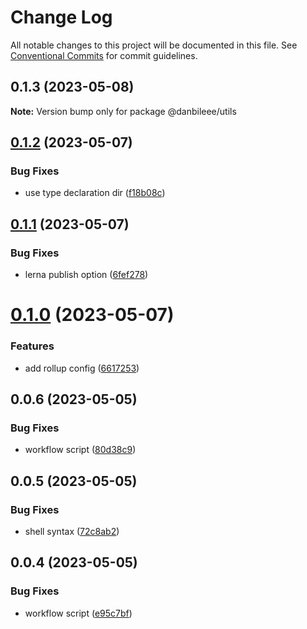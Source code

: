 # Change Log

All notable changes to this project will be documented in this file.
See [Conventional Commits](https://conventionalcommits.org) for commit guidelines.

## 0.1.3 (2023-05-08)

**Note:** Version bump only for package @danbileee/utils





## [0.1.2](https://github.com/danbileee/wev/compare/@danbileee/utils@0.1.1...@danbileee/utils@0.1.2) (2023-05-07)


### Bug Fixes

* use type declaration dir ([f18b08c](https://github.com/danbileee/wev/commit/f18b08c418d7b6c20ff9036dc2a887920d348c23))





## [0.1.1](https://github.com/danbileee/wev/compare/@danbileee/utils@0.1.0...@danbileee/utils@0.1.1) (2023-05-07)


### Bug Fixes

* lerna publish option ([6fef278](https://github.com/danbileee/wev/commit/6fef2786540f650fc0718089f9e49ffe102ec514))





# [0.1.0](https://github.com/danbileee/wev/compare/@danbileee/utils@0.0.5...@danbileee/utils@0.1.0) (2023-05-07)


### Features

* add rollup config ([6617253](https://github.com/danbileee/wev/commit/66172539cd27cb2bfdcadf9e30d552c5351ff957))





## 0.0.6 (2023-05-05)


### Bug Fixes

* workflow script ([80d38c9](https://github.com/danbileee/wev/commit/80d38c9374b08426f3e1d42eb6412acb198788d9))





## 0.0.5 (2023-05-05)


### Bug Fixes

* shell syntax ([72c8ab2](https://github.com/danbileee/wev/commit/72c8ab298e2db76782be0de0d655b03af699dfdd))





## 0.0.4 (2023-05-05)


### Bug Fixes

* workflow script ([e95c7bf](https://github.com/danbileee/wev/commit/e95c7bfcc28cc92b1cf66e4a9c8551fd1b09bbd3))
